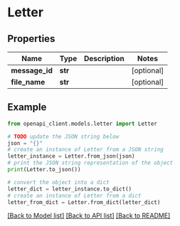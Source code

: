 # Letter


## Properties

Name | Type | Description | Notes
------------ | ------------- | ------------- | -------------
**message_id** | **str** |  | [optional] 
**file_name** | **str** |  | [optional] 

## Example

```python
from openapi_client.models.letter import Letter

# TODO update the JSON string below
json = "{}"
# create an instance of Letter from a JSON string
letter_instance = Letter.from_json(json)
# print the JSON string representation of the object
print(Letter.to_json())

# convert the object into a dict
letter_dict = letter_instance.to_dict()
# create an instance of Letter from a dict
letter_from_dict = Letter.from_dict(letter_dict)
```
[[Back to Model list]](../README.md#documentation-for-models) [[Back to API list]](../README.md#documentation-for-api-endpoints) [[Back to README]](../README.md)


